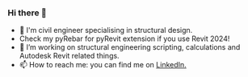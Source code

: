 ### Hi there 👋
- :construction_worker: I'm civil engineer specialising in structural design.
- Check my pyRebar for pyRevit extension if you use Revit 2024!
- 🔭 I’m working on structural engineering scripting, calculations and Autodesk Revit related things.
- 📫 How to reach me: you can find me on [LinkedIn.](https://www.linkedin.com/in/mwolinski/)
<!--
**WT-MWO/WT-MWO** is a ✨ _special_ ✨ repository because its `README.md` (this file) appears on your GitHub profile.

Here are some ideas to get you started:

- 🔭 I’m currently working on ...
- 🌱 I’m currently learning ...
- 👯 I’m looking to collaborate on ...
- 🤔 I’m looking for help with ...
- 💬 Ask me about ...
- 📫 How to reach me: ...
- 😄 Pronouns: ...
- ⚡ Fun fact: ...
-->
